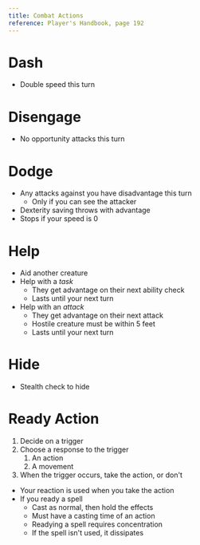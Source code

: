 ```yaml
---
title: Combat Actions
reference: Player's Handbook, page 192
---
```


# Dash

- Double speed this turn

# Disengage

- No opportunity attacks this turn

# Dodge

- Any attacks against you have disadvantage this turn
  - Only if you can see the attacker
- Dexterity saving throws with advantage
- Stops if your speed is 0

# Help

- Aid another creature
- Help with a _task_
  - They get advantage on their next ability check
  - Lasts until your next turn
- Help with an _attack_
  - They get advantage on their next attack
  - Hostile creature must be within 5 feet
  - Lasts until your next turn

# Hide

- Stealth check to hide

# Ready Action

1. Decide on a trigger
2. Choose a response to the trigger
   1. An action
   2. A movement
3. When the trigger occurs, take the action, or don't

- Your reaction is used when you take the action
- If you ready a spell
  - Cast as normal, then hold the effects
  - Must have a casting time of an action
  - Readying a spell requires concentration
  - If the spell isn't used, it dissipates

